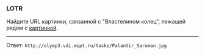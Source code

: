 ### LOTR

Найдите URL картинки, связанной с "Властелином колец", лежащей рядом с [картинкой](http://olymp3.vdi.mipt.ru/tasks/func_2parab_fill.png).

---

Ответ: `http://olymp3.vdi.mipt.ru/tasks/Palantir_Saruman.jpg`